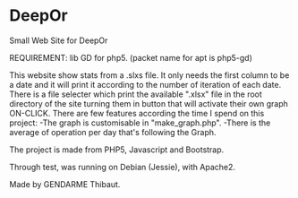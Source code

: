 # DeepOr
Small Web Site for DeepOr

REQUIREMENT: lib GD for php5. (packet name for apt is php5-gd)


This website show stats from a .slxs file. It only needs the first column to be a date and it will print it according to the number of iteration of each date.
There is a file selecter which print the available ".xlsx" file in the root directory of the site turning them in button that will activate their own graph ON-CLICK.
There are few features according the time I spend on this project:
-The graph is customisable in "make_graph.php".
-There is the average of operation per day that's following the Graph.

The project is made from PHP5, Javascript and Bootstrap.

Through test, was running on Debian (Jessie), with Apache2.

Made by GENDARME Thibaut.